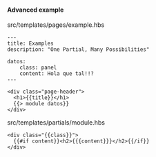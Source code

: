 #### Advanced example

src/templates/pages/example.hbs
```
---
title: Examples
description: "One Partial, Many Possibilities"

datos: 
    class: panel
    content: Hola que tal!!?
---

<div class="page-header">
  <h1>{{title}}</h1>
  {{> module datos}}
</div>
```

src/templates/partials/module.hbs
```
<div class="{{class}}">
  {{#if content}}<h2>{{{content}}}</h2>{{/if}}  
</div>
```
